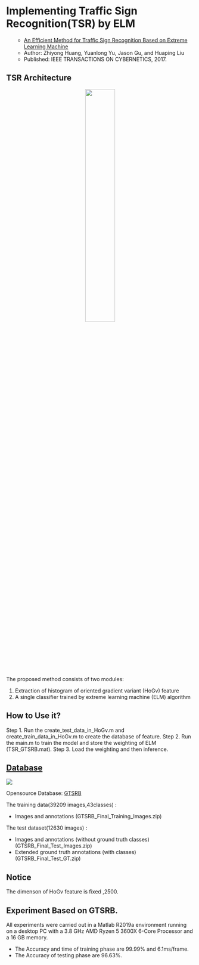 # Implementing Traffic Sign Recognition(TSR) by ELM

<ul>
  
* [An Efficient Method for Traffic Sign Recognition Based on Extreme Learning Machine](https://ieeexplore.ieee.org/document/7433451)
* Author: Zhiyong Huang, Yuanlong Yu, Jason Gu, and Huaping Liu
* Published: IEEE TRANSACTIONS ON CYBERNETICS, 2017.


</ul>

## TSR Architecture

<center>

<img width=40%
src=https://i.imgur.com/tI74c9H.png>

</center>

The proposed method consists of two modules: 
1) Extraction of histogram of oriented gradient variant (HoGv) feature
2) A single classifier trained by extreme learning machine (ELM) algorithm

## How to Use it?
Step 1. Run the create_test_data_in_HoGv.m and create_train_data_in_HoGv.m to create the database of feature.
Step 2. Run the main.m to train the model and store the weighting of ELM (TSR_GTSRB.mat).
Step 3. Load the weighting and then inference.

## [Database](https://benchmark.ini.rub.de/index.html)

![](https://i.imgur.com/ch0S57F.png)


Opensource Database: [GTSRB](https://sid.erda.dk/public/archives/daaeac0d7ce1152aea9b61d9f1e19370/published-archive.html)




The  training data(39209 images,43classes) :
 - Images and annotations (GTSRB_Final_Training_Images.zip)

The  test dataset(12630 images) :
 - Images and annotations (without ground truth classes) (GTSRB_Final_Test_Images.zip)
 - Extended ground truth annotations (with classes) (GTSRB_Final_Test_GT.zip)



## Notice
The dimenson of HoGv feature is fixed ,2500.




## Experiment Based on GTSRB.
All experiments were carried out in a Matlab R2019a environment running on a desktop PC with a 3.8 GHz AMD Ryzen 5 3600X 6-Core Processor and a 16 GB memory.

- The Accuracy and time of training phase are 99.99% and 6.1ms/frame.
- The Accuracy of testing phase are 96.63%.
